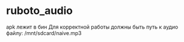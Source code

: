 ruboto_audio
============

apk лежит в бин
Для корректной работы должны быть путь к аудио файлу: /mnt/sdcard/naive.mp3
